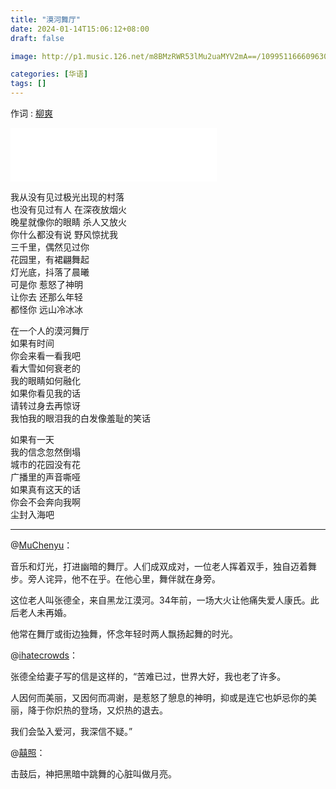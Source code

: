 ```yaml
---
title: "漠河舞厅"
date: 2024-01-14T15:06:12+08:00
draft: false

image: http://p1.music.126.net/m8BMzRWR53lMu2uaMYV2mA==/109951166609630672.jpg

categories: [华语]
tags: []
---
```


作词 : [柳爽](https://music.163.com/#/song?id=1894094482&userid=29382116)
<!--more-->
<iframe frameborder="no" border="0" marginwidth="0" marginheight="0" width=330 height=86 src="//music.163.com/outchain/player?type=2&id=1894094482&auto=1&height=66"></iframe>

我从没有见过极光出现的村落  
也没有见过有人 在深夜放烟火  
晚星就像你的眼睛 杀人又放火  
你什么都没有说 野风惊扰我  
三千里，偶然见过你  
花园里，有裙翩舞起  
灯光底，抖落了晨曦  
可是你 惹怒了神明  
让你去 还那么年轻  
都怪你 远山冷冰冰  

在一个人的漠河舞厅  
如果有时间  
你会来看一看我吧  
看大雪如何衰老的  
我的眼睛如何融化  
如果你看见我的话  
请转过身去再惊讶  
我怕我的眼泪我的白发像羞耻的笑话  
  
如果有一天  
我的信念忽然倒塌  
城市的花园没有花  
广播里的声音嘶哑  
如果真有这天的话  
你会不会奔向我啊  
尘封入海吧  

---

@[MuChenyu](https://music.163.com/user/home?id=80989788)：

音乐和灯光，打进幽暗的舞厅。人们成双成对，一位老人挥着双手，独自迈着舞步。旁人诧异，他不在乎。在他心里，舞伴就在身旁。

这位老人叫张德全，来自黑龙江漠河。34年前，一场大火让他痛失爱人康氏。此后老人未再婚。

他常在舞厅或街边独舞，怀念年轻时两人飘扬起舞的时光。

@[ihatecrowds](https://music.163.com/user/home?id=293162446)：

张德全给妻子写的信是这样的，“苦难已过，世界大好，我也老了许多。

人因何而美丽，又因何而凋谢，是惹怒了憩息的神明，抑或是连它也妒忌你的美丽，降于你炽热的登场，又炽热的退去。

我们会坠入爱河，我深信不疑。”

@[囍照](https://music.163.com/user/home?id=122309237)：

击鼓后，神把黑暗中跳舞的心脏叫做月亮。